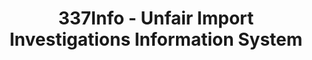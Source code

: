 ---
bigquery: https://console.cloud.google.com/bigquery?p=patents-public-data&d=usitc_investigations&page=dataset&project=sheets-management-319211
citation: US International Trade Commission 337Info Unfair Import Investigations Information
  System
contributors: US International Trade Comission
cost: None
description: US International Trade Commission 337Info Unfair Import Investigations
  Information System contains data on investigations done under Section 337. Section
  337 declares the infringement of certain statutory intellectual property rights
  and other forms of unfair competition in import trade to be unlawful practices.
  Most Section 337 investigations involve allegations of patent or registered trademark
  infringement.
documentation: FAQ and tutorial available on the site
last_edit: 04/11/2022, 13:16:02
location: https://pubapps2.usitc.gov/337external/
maintained_by: US International Trade Comission
schema_fields:
- docketNo
- ouiiAttorney
- teoIdIssueDate
- actualStartDateEvidHear
- copyrightNumbers
- dateCreated
- investigationNo
- investigationType
- endDateMarkmanHearing
- finalIdOnViolationIssue
- teoIdDueDate
- internalRemand
- currentStatus
- currentActiveALJ
- lastUpdated
- targetDate
- scheduledStartDateEvidHear
- issueDateOtherNonFinal
- complainant
- actualEndDateEvidHear
- dateOfPublicationFrNotice
- finalDetNoViolation
- markmanHearing
- finalDetViolation
- ouiiParticipation
- patentNumber
- investigationTermDate
- gcAttorney
- startDateMarkmanHearing
- teoProceedingInvolved
- patentNumbers
- teoReliefGranted
- id
- cafcAppeals
- dateComplaintFiled
- trademarkNumbers
- publication_number
- respondent
- finalIdOnViolationDue
- scheduledEndDateEvidHear
- htsNumbers
- title
- aljAssigned
- invUnfairAct
shortname: unfair_import_investigations
tags:
- import
- legal
- trade
timeframe: 2008-2021 (prior to 2008 downloadable as a JSON file)
title: 337Info - Unfair Import Investigations Information System
uuid: 2721f5ec-e599-4890-9265-9706719fc71e
---